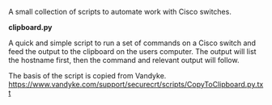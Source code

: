 A small collection of scripts to automate work with Cisco switches.

**clipboard.py**

A quick and simple script to run a set of commands on a Cisco switch and 
feed the output to the clipboard on the users computer.
The output will list the hostname first, then the command and relevant
output will follow.

The basis of the script is copied from Vandyke.
https://www.vandyke.com/support/securecrt/scripts/CopyToClipboard.py.txt
